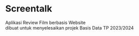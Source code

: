 # Screentalk
Aplikasi Review Film berbasis Website <br>
dibuat untuk menyelesaikan projek Basis Data TP 2023/2024

